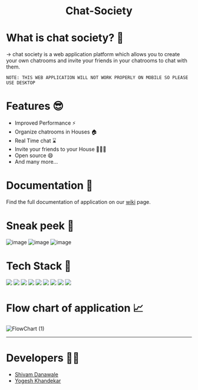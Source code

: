 <h1 align="center">Chat-Society</h1>

# What is chat society? 🤔 

-> chat society is a web application platform which allows you to create your own chatrooms and invite your friends in your chatrooms to chat with them.

```
NOTE: THIS WEB APPLICATION WILL NOT WORK PROPERLY ON MOBILE SO PLEASE USE DESKTOP
```

# Features 😎 

- Improved Performance ⚡ 
- Organize chatrooms in Houses 🏠 
- Real Time chat ⌛ 
- Invite your friends to your House 🧑‍🤝‍🧑 
- Open source 😄 
- And many more...

# Documentation 📝

Find the full documentation of application on our [wiki](https://github.com/KYogesh20/Chat-App/wiki) page.

# Sneak peek 👀 

![image](https://user-images.githubusercontent.com/70281451/210524065-a7091181-6397-408a-8e9d-ea6c5594d4af.png)
![image](https://user-images.githubusercontent.com/70281451/210524166-aa569b91-9a74-4aa1-bdb6-9445bba06321.png)
![image](https://user-images.githubusercontent.com/70281451/210524655-3bce7faa-47de-4b1a-bc57-a5b78d657f4a.png)


# Tech Stack 🔧 

<div>
<img src="https://img.shields.io/badge/React-20232A?style=for-the-badge&logo=react&logoColor=61DAFB"/> 
<img src="https://img.shields.io/badge/React_Router-CA4245?style=for-the-badge&logo=react-router&logoColor=white"/>
<img src="https://img.shields.io/badge/Node.js-43853D?style=for-the-badge&logo=node.js&logoColor=white"/>
<img src="https://img.shields.io/badge/express.js-%23404d59.svg?style=for-the-badge&logo=express&logoColor=%2361DAFB"/>
<img src="https://img.shields.io/badge/MongoDB-4EA94B?style=for-the-badge&logo=mongodb&logoColor=white"/>
<img src="https://img.shields.io/badge/Firebase-039BE5?style=for-the-badge&logo=Firebase&logoColor=white"/>
<img src="https://img.shields.io/badge/Tailwind_CSS-38B2AC?style=for-the-badge&logo=tailwind-css&logoColor=white"/>
<img src="https://img.shields.io/badge/Socket.io-black?style=for-the-badge&logo=socket.io&badgeColor=010101"/>
<img src="https://img.shields.io/badge/Prisma-3982CE?style=for-the-badge&logo=Prisma&logoColor=white"/>
</div>

# Flow chart of application 📈 

![FlowChart (1)](https://user-images.githubusercontent.com/70281451/210523238-4041658f-7f35-420d-ac29-8bf1a4826075.png)

-----

# Developers 🧑‍💻 

- [Shivam Danawale](https://github.com/shivam1317)
- [Yogesh Khandekar](https://github.com/KYogesh20)
